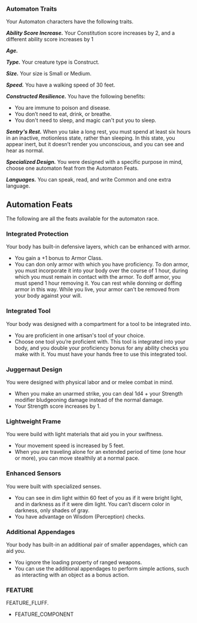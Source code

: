 
### Automaton Traits
Your Automaton characters have the following traits.

***Ability Score Increase.***
Your Constitution score increases by 2, and a different ability score increases by 1

***Age.***


***Type.***
Your creature type is Construct.

***Size.***
Your size is Small or Medium.

***Speed.***
You have a walking speed of 30 feet.

***Constructed Resilience.***
You have the following benefits:
- You are immune to poison and disease.
- You don’t need to eat, drink, or breathe.
- You don't need to sleep, and magic can't put you to sleep.

***Sentry's Rest.***
When you take a long rest, you must spend at least six hours in an inactive, motionless state, rather than sleeping. In this state, you appear inert, but it doesn’t render you unconscious, and you can see and hear as normal.

***Specialized Design.***
You were designed with a specific purpose in mind, choose one automaton feat from the Automaton Feats.

***Languages.***
You can speak, read, and write Common and one extra language.



## Automation Feats
The following are all the feats available for the automaton race.

### Integrated Protection
Your body has built-in defensive layers, which can be enhanced with armor.
- You gain a +1 bonus to Armor Class.
- You can don only armor with which you have proficiency. To don armor, you must incorporate it into your body over the course of 1 hour, during which you must remain in contact with the armor. To doff armor, you must spend 1 hour removing it. You can rest while donning or doffing armor in this way. While you live, your armor can't be removed from your body against your will.

### Integrated Tool
Your body was designed with a compartment for a tool to be integrated into.
- You are proficient in one artisan's tool of your choice.
- Choose one tool you’re proficient with. This tool is integrated into your body, and you double your proficiency bonus for any ability checks you make with it. You must have your hands free to use this integrated tool.

### Juggernaut Design
You were designed with physical labor and or melee combat in mind.
- When you make an unarmed strike, you can deal 1d4 + your Strength modifier bludgeoning damage instead of the normal damage.
- Your Strength score increases by 1.

### Lightweight Frame
You were build with light materials that aid you in your swiftness.
- Your movement speed is increased by 5 feet.
- When you are traveling alone for an extended period of time (one hour or more), you can move stealthily at a normal pace.

### Enhanced Sensors
You were built with specialized senses.
- You can see in dim light within 60 feet of you as if it were bright light, and in darkness as if it were dim light. You can’t discern color in darkness, only shades of gray.
- You have advantage on Wisdom (Perception) checks.  

### Additional Appendages
Your body has built-in an additional pair of smaller appendages, which can aid you.
- You ignore the loading property of ranged weapons.
- You can use the additional appendages to perform simple actions, such as interacting with an object as a bonus action.


### FEATURE
FEATURE_FLUFF.
- FEATURE_COMPONENT